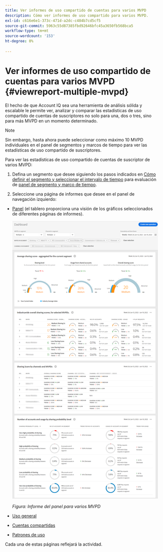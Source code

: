 ```yaml
---
title: Ver informes de uso compartido de cuentas para varios MVPD
description: Cómo ver informes de uso compartido para varios MVPD.
exl-id: c616e6e1-373c-471d-a2dc-c484b7cd5cf5
source-git-commit: 5963c55d87385fbd92646bfc45a3650fb568bca5
workflow-type: tm+mt
source-wordcount: '153'
ht-degree: 0%

---
```


# Ver informes de uso compartido de cuentas para varios MVPD {#viewreport-multiple-mvpd}

El hecho de que Account IQ sea una herramienta de análisis sólida y escalable le permite ver, analizar y comparar las estadísticas de uso compartido de cuentas de suscriptores no solo para una, dos o tres, sino para más MVPD en un momento determinado.

>[!NOTE]
>
>Sin embargo, hasta ahora puede seleccionar como máximo 10 MVPD individuales en el panel de segmentos y marcos de tiempo para ver las estadísticas de uso compartido de suscriptores.

Para ver las estadísticas de uso compartido de cuentas de suscriptor de varios MVPD:

1. Defina un segmento que desee siguiendo los pasos indicados en [Cómo definir el segmento y seleccionar el intervalo de tiempo](/help/AccountIQ/howto-select-segment-timeframe.md) para evaluación de [panel de segmento y marco de tiempo](/help/AccountIQ/segments-timeframe.md).

1. Seleccione una página de informes que desee en el panel de navegación izquierdo:

* [Panel](/help/AccountIQ/dashboard.md) (el tablero proporciona una visión de los gráficos seleccionados de diferentes páginas de informes).

   ![](assets/mult-mvpds-dashboard.png)

   *Figura: Informe del panel para varios MVPD*

* [Uso general](/help/AccountIQ/general-usage-reports.md)

* [Cuentas compartidas](/help/AccountIQ/shared-acc-reports.md)

* [Patrones de uso](/help/AccountIQ/usage-patterns.md)

Cada una de estas páginas reflejará la actividad.
